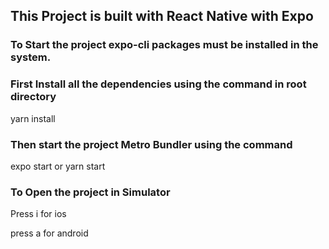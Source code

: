 ## This Project is built with React Native with Expo

### To Start the project expo-cli packages must be installed in the system.

### First Install all the dependencies using the command in root directory

yarn install

### Then start the project Metro Bundler using the command

expo start or yarn start

### To Open the project in Simulator

Press i for ios

press a for android

